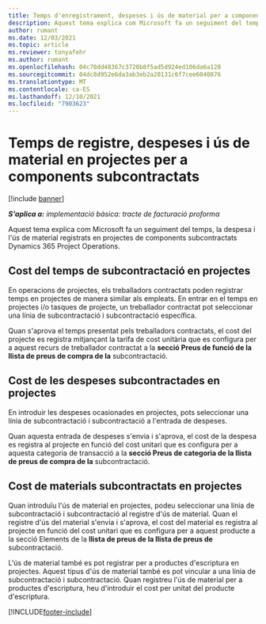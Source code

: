```yaml
---
title: Temps d'enregistrament, despeses i ús de material per a components subcontractats
description: Aquest tema explica com Microsoft fa un seguiment del temps, la despesa i l'ús de material registrats en projectes de components subcontractats Dynamics 365 Project Operations.
author: rumant
ms.date: 12/03/2021
ms.topic: article
ms.reviewer: tonyafehr
ms.author: rumant
ms.openlocfilehash: 04c78dd48367c3720b8f5ad5d924ed106da6a128
ms.sourcegitcommit: 04dc8d952e6da3ab3eb2a20131c6f7cee6040876
ms.translationtype: MT
ms.contentlocale: ca-ES
ms.lasthandoff: 12/10/2021
ms.locfileid: "7903623"
---
```

# <a name="recording-time-expenses-and-material-usage-on-projects-for-subcontracted-components"></a>Temps de registre, despeses i ús de material en projectes per a components subcontractats

[!include [banner](../../includes/dataverse-preview.md)]

_**S'aplica a:** implementació bàsica: tracte de facturació proforma_

Aquest tema explica com Microsoft fa un seguiment del temps, la despesa i l'ús de material registrats en projectes de components subcontractats Dynamics 365 Project Operations.

## <a name="costing-for-subcontractor-time-on-projects"></a>Cost del temps de subcontractació en projectes
En operacions de projectes, els treballadors contractats poden registrar temps en projectes de manera similar als empleats. En entrar en el temps en projectes i/o tasques de projecte, un treballador contractat pot seleccionar una línia de subcontractació i subcontractació específica.

Quan s'aprova el temps presentat pels treballadors contractats, el cost del projecte es registra mitjançant la tarifa de cost unitària que es configura per a aquest recurs de treballador contractat a la **secció Preus de funció de la llista de preus de compra de la** subcontractació.

## <a name="costing-for-subcontracted-expenses-on-projects"></a>Cost de les despeses subcontractades en projectes
En introduir les despeses ocasionades en projectes, pots seleccionar una línia de subcontractació i subcontractació a l'entrada de despeses. 

Quan aquesta entrada de despeses s'envia i s'aprova, el cost de la despesa es registra al projecte en funció del cost unitari que es configura per a aquesta categoria de transacció a la **secció Preus de categoria de la llista de preus de compra de la** subcontractació.

## <a name="costing-for-subcontracted-materials-on-projects"></a>Cost de materials subcontractats en projectes
Quan introduïu l'ús de material en projectes, podeu seleccionar una línia de subcontractació i subcontractació al registre d'ús de material. Quan el registre d'ús del material s'envia i s'aprova, el cost del material es registra al projecte en funció del cost unitari que es configura per a aquest producte a la secció Elements de la **llista de preus de la llista de preus de** subcontractació.

L'ús de material també es pot registrar per a productes d'escriptura en projectes. Aquest tipus d'ús de material també es pot vincular a una línia de subcontractació i subcontractació. Quan registreu l'ús de material per a productes d'escriptura, heu d'introduir el cost per unitat del producte d'escriptura. 


[!INCLUDE[footer-include](../../includes/footer-banner.md)]

